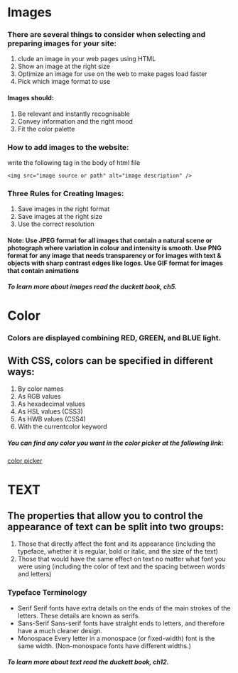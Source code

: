 # Images
### There are several things to consider when selecting and preparing images for your site: 
1. clude an image in your web pages using HTML
2. Show an image at the right size
3. Optimize an image for use on the web to make pages load faster
4. Pick which image format to use

#### Images should: 
1. Be relevant and instantly recognisable
2. Convey information and the right mood
3. Fit the color palette

### How to add images to the website:
write the following tag in the body of html file

    <img src="image source or path" alt="image description" />    

### Three Rules for Creating Images:
1. Save images in the right format
2. Save images at the right size
3. Use the correct resolution
#### Note: Use JPEG format for all images that contain a natural scene or photograph where variation in colour and intensity is smooth. Use PNG format for any image that needs transparency or for images with text & objects with sharp contrast edges like logos. Use GIF format for images that contain animations

##### To learn more about images read the duckett book, ch5.

# Color
### Colors are displayed combining RED, GREEN, and BLUE light.
## With CSS, colors can be specified in different ways:
1. By color names
2. As RGB values
3. As hexadecimal values
4. As HSL values (CSS3)
5. As HWB values (CSS4)
6. With the currentcolor keyword

##### You can find any color you want in the color picker at the following link:
[color picker](https://www.w3schools.com/colors/colors_picker.asp)

# TEXT 
## The properties that allow you to control the appearance of text can be split into two groups:
1. Those that directly affect the font and its appearance (including the typeface, whether it is regular, bold or italic, and the size of the text)
2. Those that would have the same effect on text no matter what font you were using (including the color of text and the spacing between words and letters)

### Typeface Terminology 
* Serif
Serif fonts have extra details on the ends of the main strokes of the letters. These details are known as serifs.
* Sans-Serif
Sans-serif fonts have straight ends to letters, and therefore have a much cleaner design.
* Monospace 
Every letter in a monospace (or fixed-width) font is the same width. (Non-monospace fonts have different widths.)

##### To learn more about text read the duckett book, ch12.


